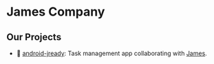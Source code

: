# James Company

## Our Projects
- 📱 [android-jready](https://github.com/jamescompany/android-jready): Task management app collaborating with [James](https://github.com/james).
